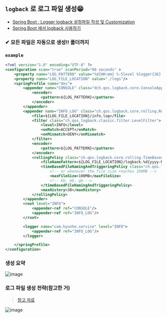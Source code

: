 ## `logback` 로 로그 파일 생성😁
- [Spring Boot : Logger logback 설정파일 작성 및 Customization](https://kogle.tistory.com/29)
- [Spring Boot 에서 logback 사용하기](https://linkeverything.github.io/springboot/spring-logging/)

### ✔ 모든 파일은 자동으로 생성!! 폴더까지
### `example`
```xml
<?xml version="1.0" encoding="UTF-8" ?>
<configuration scan="true" scanPeriod="60 seconds" >
    <property name="LOG_PATTERN" value="%d{HH:mm} %-5level %logger{36} - %msg%n" />
    <property name="LOG_FILE_LOCATION" value="./logs"/>
    <springProfile name="dev">
        <appender name="CONSOLE" class="dch.qos.logback.core.ConsoleAppener">
            <encoder>
                <pattern>${LOG_PATTERN}</pattern>
            </encoder>
        </appender>
        <appender name="INFO_LOG" class="ch.qos.logback.core.rolling.RollingFileAppender">
            <file>${LOG_FILE_LOCATION}/info.log</file>
            <filter class="ch.qos.logback.classic.filter.LevelFilter">
                <level>INFO</level>
                <onMatch>ACCEPT</onMatch>
                <onMismatch>DENY</onMismatch>
            </filter>
            <encoder>
                <pattern>${LOG_PATTERN}</pattern>
            </encoder>
            <rollingPolicy class="ch.qos.logback.core.rolling.TimeBasedRollingPolicy">
                <fileNamePattern>${LOG_FILE_LOCATION}/logback.%d{yyyy-MM-dd}.%i.log.gz</fileNamePattern>
                <timeBasedFileNamingAndTriggeringPolicy class="ch.qos.logback.core.rolling.SizeAndTimeBasedFNATP">
                    <!-- or whenever the file size reaches 100MB -->
                    <maxFileSize>100MB</maxFileSize>
                    <!-- kb, mb, gb -->
                </timeBasedFileNamingAndTriggeringPolicy>
                <maxHistory>30</maxHistory>
            </rollingPolicy>
        </appender>
        <root level="INFO">
            <appender-ref ref="CONSOLE"/>
            <appender-ref ref="INFO_LOG"/>
        </root>

        <logger name="com.hyunho.service" level="INFO">
            <appender-ref ref="INFO_LOG"/>
        </logger>

    </springProfile>
</configuration>
```
### 생성 요약
![image](https://user-images.githubusercontent.com/61215550/166407037-bc10685d-05ea-426d-b4cd-0521ccf16dcb.png)

### 로그 파일 생성 전략(참고한 거)
> [참고 자료](https://github.com/Livenow14/slf4j-logback-lab/tree/springboot-logging/src/main/resources)


![image](https://user-images.githubusercontent.com/61215550/166408749-e8436331-7cfa-4909-8414-30e5ed58e5c3.png)

